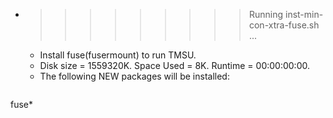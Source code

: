* >>>>>>>>> Running inst-min-con-xtra-fuse.sh ...
  * Install fuse(fusermount) to run TMSU.
  * Disk size = 1559320K. Space Used = 8K. Runtime = 00:00:00:00.
  * The following NEW packages will be installed:
  ```bash
fuse*
  ```
